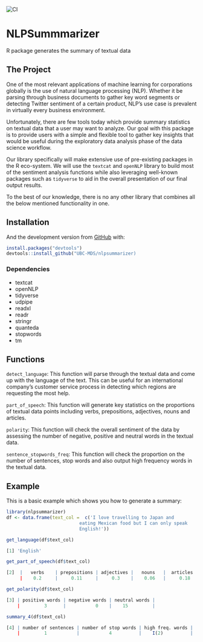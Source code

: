 ![CI](https://github.com/UBC-MDS/nlpsummarizer/workflows/CI/badge.svg)

# NLPSummmarizer

<!-- badges: start -->

<!-- badges: end -->

R package generates the summary of textual data

## The Project


One of the most relevant applications of machine learning for corporations globally is the use of natural language processing (NLP). Whether it be parsing through business documents to gather key word segments or detecting Twitter sentiment of a certain product, NLP’s use case is prevalent in virtually every business environment.

Unfortunately, there are few tools today which provide summary statistics on textual data that a user may want to analyze. Our goal with this package is to provide users with a simple and flexible tool to gather key insights that would be useful during the exploratory data analysis phase of the data science workflow. 

Our library specifically will make extensive use of pre-existing packages in the R eco-system. We will use the `textcat` and `openNLP` library to build most of the sentiment analysis functions while also leveraging well-known packages such as `tidyverse` to aid in the overall presentation of our final output results. 

To the best of our knowledge, there is no any other library that combines all the below mentioned functionality in one.

## Installation


And the development version from [GitHub](https://github.com/) with:

``` r
install.packages("devtools")
devtools::install_github("UBC-MDS/nlpsummarizer)
```

### Dependencies

- textcat
- openNLP
- tidyverse
- udpipe
- readxl
- readr
- stringr
- quanteda
- stopwords
- tm


## Functions


`detect_language`: This function will parse through the textual data and come up with the language of the text. This can be useful for an international company’s customer service process in detecting which regions are requesting the most help.

`part_of_speech`: This function will generate key statistics on the proportions of textual data points including verbs, prepositions, adjectives, nouns and articles.

`polarity`: This function will check the overall sentiment of the data by assessing the number of negative, positive and neutral words in the textual data. 

`sentence_stopwords_freq`: This function will check the proportion on the number of sentences, stop words and also output high frequency words in the textual data. 

## Example

This is a basic example which shows you how to generate a summary:

``` r
library(nlpsummarizer)
df <- data.frame(text_col =  c('I love travelling to Japan and
                           eating Mexican food but I can only speak
                           English!'))

get_language(df$text_col)

[1] 'English'

get_part_of_speech(df$text_col)

[2]  |   verbs    | prepositions | adjectives |   nouns   |  articles  |
     |    0.2     |     0.11     |     0.3    |    0.06   |     0.18   |

get_polarity(df$text_col)

[3] | positive words | negative words | neutral words |
    |         3      |           0    |    15         |

summary_4(df$text_col)

[4] | number of sentences | number of stop words | high freq. words |
    |         1           |           4          |    I(2)          |

```
